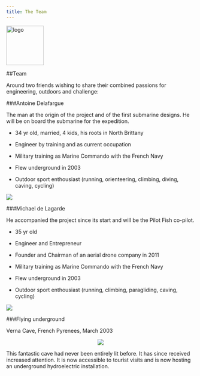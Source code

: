 ```yaml
---
title: The Team
---
```


<div class="row">
<div class="span1.5">

<img
 style="border: 0px solid ; width: 100px; height: 105px;"
 alt="logo" src="../images/LogoENL.gif">

</div>

<div class="span10.5">

##Team

Around two friends wishing to share their combined passions for engineering, outdoors and challenge:

</div>
</div>

###Antoine Delafargue

<div class="row">
    <div class="span8">

The man at the origin of the project and of the first submarine designs. 
He will be on board the submarine for the expedition. 

- 34 yr old, married, 4 kids, his roots in North Brittany
- Engineer by training and as current occupation
- Military training as Marine Commando with the French Navy
- Flew underground in 2003
- Outdoor sport enthousiast (running, orienteering, climbing, diving, caving, cycling)

    </div>

    <div class="span4">

	![ ](../images/AD.jpg)

    </div>
</div>

###Michael de Lagarde

<div class="row">
    <div class="span8">

He accompanied the project since its start and will be the Pilot Fish co-pilot.

- 35 yr old
- Engineer and Entrepreneur
- Founder and Chairman of an aerial drone company in 2011
- Military training as Marine Commando with the French Navy
- Flew underground in 2003
- Outdoor sport enthousiast (running, climbing, paragliding, caving, cycling)

    </div>

    <div class="span4">

	![ ](../images/MD.jpg)
	
	</div>
</div>

###Flying underground 

Verna Cave, French Pyrenees, March 2003

<div style="text-align: center;">

![](../images/Mongo.jpg)

</div>

<div style="text-align: left;">

This fantastic cave had never been entirely lit before. 
It has since received increased attention. 
It is now accessible to tourist visits 
and is now hosting an underground hydroelectric installation.    

</div>
